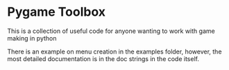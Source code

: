 # Pygame Toolbox
This is a collection of useful code for anyone wanting to work with game making in python

There is an example on menu creation in the examples folder, however, the most detailed 
documentation is in the doc strings in the code itself.